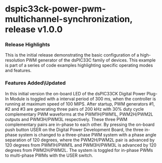 # dspic33ck-power-pwm-multichannel-synchronization, release v1.0.0

### Release Highlights
This is the initial release demonstrating the basic configuration of a high-resolution PWM generator of the dsPIC33C family of devices. This example is part of a series of code examples highlighting specific operating modes and features.

### Features Added\Updated
In this initial version the on-board LED of the dsPIC33CK Digital Power Plug-In Module is toggled with a interval period of 300 ms, when the controller is running at maximum speed of 100 MIPS. After startup, PWM generators #1, #2 and #3 are generating three pairs of 200 kHz with 30% duty cycle complementary PWM waveforms at the PWM1H/PWM1L, PWM2H/PWM2L outputs and PWM3H/PWM3L respectively. These three PWM complementary pairs are in-phase to each other. By pressing the on-board push button USER on the Digital Power Development Board, the three in-phase system is changed to a three-phase PWM system with a phase angle separation of 120 degrees, where the PWM2H/PWM2L pair is advanced by 120 degrees from PWM1H/PWM1L and PWM3H/PWM3L is advanced by 120 degrees from PWM2H/PWM2L. The system is toggled for in-phase PWMs to multi-phase PWMs with the USER switch.



